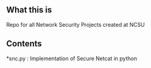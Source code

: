 ## What this is 
Repo for all Network Security Projects created at NCSU
 
## Contents 

*snc.py : Implementation of Secure Netcat in python
